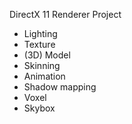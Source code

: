 DirectX 11 Renderer Project

* Lighting
* Texture
* (3D) Model
* Skinning
* Animation
* Shadow mapping
* Voxel
* Skybox
